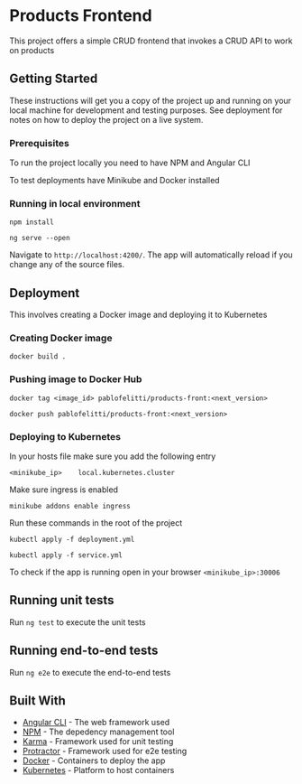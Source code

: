 # Products Frontend

This project offers a simple CRUD frontend that invokes a CRUD API to work on products 

## Getting Started

These instructions will get you a copy of the project up and running on your local machine for development and testing purposes. See deployment for notes on how to deploy the project on a live system.

### Prerequisites

To run the project locally you need to have NPM and Angular CLI

To test deployments have Minikube and Docker installed

### Running in local environment

```npm install```

```ng serve --open```

Navigate to `http://localhost:4200/`. The app will automatically reload if you change any of the source files.

## Deployment

This involves creating a Docker image and deploying it to Kubernetes

### Creating Docker image

```docker build .```

### Pushing image to Docker Hub

```docker tag <image_id> pablofelitti/products-front:<next_version>```

```docker push pablofelitti/products-front:<next_version>```

### Deploying to Kubernetes

In your hosts file make sure you add the following entry

```<minikube_ip>    local.kubernetes.cluster```

Make sure ingress is enabled

```minikube addons enable ingress```

Run these commands in the root of the project

```kubectl apply -f deployment.yml```

```kubectl apply -f service.yml```

To check if the app is running open in your browser ```<minikube_ip>:30006```

## Running unit tests

Run `ng test` to execute the unit tests

## Running end-to-end tests

Run `ng e2e` to execute the end-to-end tests

## Built With

* [Angular CLI](https://github.com/angular/angular-cli) - The web framework used
* [NPM](https://www.npmjs.com/get-npm) - The depedency management tool
* [Karma](https://karma-runner.github.io) - Framework used for unit testing
* [Protractor](http://www.protractortest.org/) - Framework used for e2e testing
* [Docker](https://www.docker.com/) - Containers to deploy the app
* [Kubernetes](https://kubernetes.io/) - Platform to host containers
